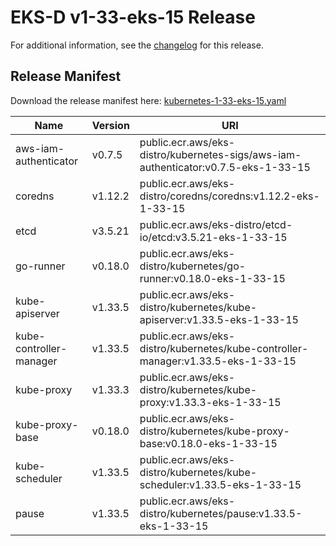 # EKS-D v1-33-eks-15 Release

For additional information, see the [changelog](CHANGELOG-v1-33-eks-15.md) for this release.

## Release Manifest

Download the release manifest here: [kubernetes-1-33-eks-15.yaml](https://distro.eks.amazonaws.com/kubernetes-1-33/kubernetes-1-33-eks-15.yaml)

| Name | Version | URI |
|------|---------|-----|
| aws-iam-authenticator | v0.7.5 | public.ecr.aws/eks-distro/kubernetes-sigs/aws-iam-authenticator:v0.7.5-eks-1-33-15 |
| coredns | v1.12.2 | public.ecr.aws/eks-distro/coredns/coredns:v1.12.2-eks-1-33-15 |
| etcd | v3.5.21 | public.ecr.aws/eks-distro/etcd-io/etcd:v3.5.21-eks-1-33-15 |
| go-runner | v0.18.0 | public.ecr.aws/eks-distro/kubernetes/go-runner:v0.18.0-eks-1-33-15 |
| kube-apiserver | v1.33.5 | public.ecr.aws/eks-distro/kubernetes/kube-apiserver:v1.33.5-eks-1-33-15 |
| kube-controller-manager | v1.33.5 | public.ecr.aws/eks-distro/kubernetes/kube-controller-manager:v1.33.5-eks-1-33-15 |
| kube-proxy | v1.33.3 | public.ecr.aws/eks-distro/kubernetes/kube-proxy:v1.33.3-eks-1-33-15 |
| kube-proxy-base | v0.18.0 | public.ecr.aws/eks-distro/kubernetes/kube-proxy-base:v0.18.0-eks-1-33-15 |
| kube-scheduler | v1.33.5 | public.ecr.aws/eks-distro/kubernetes/kube-scheduler:v1.33.5-eks-1-33-15 |
| pause | v1.33.5 | public.ecr.aws/eks-distro/kubernetes/pause:v1.33.5-eks-1-33-15 |
